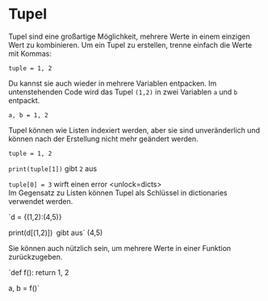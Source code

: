 # Tupel
Tupel sind eine großartige Möglichkeit, mehrere Werte in einem einzigen Wert zu kombinieren.
Um ein Tupel zu erstellen, trenne einfach die Werte mit Kommas:

`tuple = 1, 2`

Du kannst sie auch wieder in mehrere Variablen entpacken. Im untenstehenden Code wird das Tupel `(1,2)` in zwei Variablen `a` und `b` entpackt.

`a, b = 1, 2`

Tupel können wie Listen indexiert werden, aber sie sind unveränderlich und können nach der Erstellung nicht mehr geändert werden.

`tuple = 1, 2`

`print(tuple[1])`
gibt `2` aus

`tuple[0] = 3`
wirft einen error
<unlock=dicts>  
Im Gegensatz zu Listen können Tupel als Schlüssel in dictionaries verwendet werden.

`d = {(1,2):(4,5)}

print(d[(1,2)])`
`gibt aus` (4,5)</unlock>

Sie können auch nützlich sein, um mehrere Werte in einer Funktion zurückzugeben.

`def f():
    return 1, 2

a, b = f()`